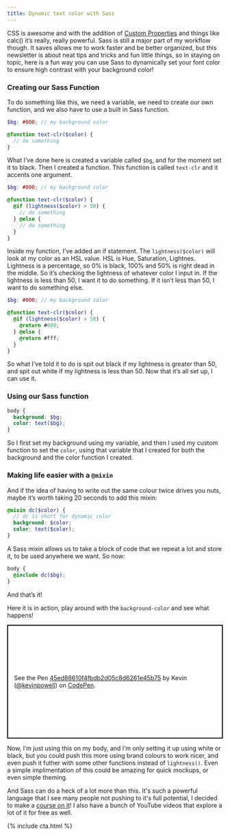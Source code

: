 ```yaml
---
title: Dynamic text color with Sass
---
```


CSS is awesome and with the addition of [Custom Properties](https://www.kevinpowell.co/article/css-custom-props-and-sass/) and things like calc() it’s really, really powerful. Sass is still a major part of my workflow though. It saves allows me to work faster and be better organized, but this newsletter is about neat tips and tricks and fun little things, so in staying on topic, here is a fun way you can use Sass to dynamically set your font color to ensure high contrast with your background color!

<!--more-->

### Creating our Sass Function

To do something like this, we need a variable, we need to create our own function, and we also have to use a built in Sass function.

```scss
$bg: #000; // my background color

@function text-clr($color) {
  // do something
}
```

What I’ve done here is created a variable called `$bg`, and for the moment set it to black. Then I created a function. This function is called `text-clr` and it accents one argument.

```scss
$bg: #000; // my background color

@function text-clr($color) {
  @if (lightness($color) > 50) {
    // do something
  } @else {
    // do something
  }
}
```

Inside my function, I’ve added an if statement. The `lightness($color)` will look at my color as an HSL value. HSL is Hue, Saturation, Lightnes. Lightness is a percentage, so 0% is black, 100% and 50% is right dead in the middle. So it’s checking the lightness of whatever color I input in. If the lightness is less than 50, I want it to do something. If it isn’t less than 50, I want to do something else.

```scss
$bg: #000; // my background color

@function text-clr($color) {
  @if (lightness($color) > 50) {
    @return #000;
  } @else {
    @return #fff;
  }
}
```

So what I’ve told it to do is spit out black if my lightness is greater than 50, and spit out white if my lightness is less than 50. Now that it’s all set up, I can use it.

### Using our Sass function

```scss
body {
  background: $bg;
  color: text($bg);
}
```

So I first set my background using my variable, and then I used my custom function to set the `color`, using that variable that I created for both the background and the color function I created.

### Making life easier with a `@mixin`

And if the idea of having to write out the same colour twice drives you nuts, maybe it’s worth taking 20 seconds to add this mixin:

```scss
@mixin dc($color) {
  // dc is short for dynamic color
  background: $color;
  color: text($color);
}
```

A Sass mixin allows us to take a block of code that we repeat a lot and store it, to be used anywhere we want. So now:

```scss
body {
  @include dc($bg);
}
```

And that’s it!

Here it is in action, play around with the `background-color` and see what happens!

<p class="codepen" data-height="265" data-theme-id="0" data-default-tab="css,result" data-user="kevinpowell" data-slug-hash="45ed86610f4fbdb2d05c8d6261e45b75" data-preview="true" data-editable="true" style="height: 265px; box-sizing: border-box; display: flex; align-items: center; justify-content: center; border: 2px solid black; margin: 1em 0; padding: 1em;" data-pen-title="45ed86610f4fbdb2d05c8d6261e45b75">
  <span>See the Pen <a href="https://codepen.io/kevinpowell/pen/45ed86610f4fbdb2d05c8d6261e45b75/">
  45ed86610f4fbdb2d05c8d6261e45b75</a> by Kevin (<a href="https://codepen.io/kevinpowell">@kevinpowell</a>)
  on <a href="https://codepen.io">CodePen</a>.</span>
</p>
<script async src="https://static.codepen.io/assets/embed/ei.js"></script>

Now, I’m just using this on my body, and I’m only setting it up using white or black, but you could push this more using brand colours to work nicer, and even push it futher with some other functions instead of `lightness()`. Even a simple implimentation of this could be amazing for quick mockups, or even simple theming.

And Sass can do a heck of a lot more than this. It's such a powerful language that I see many people not pushing to it's full potential, I decided to make a [course on it](https://www.kevinpowell.co/sass-course)! I also have a bunch of YouTube videos that explore a lot of it for free as well.

{% include cta.html %}
